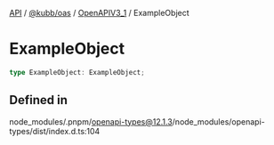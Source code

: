 [API](../../../../../packages.md) / [@kubb/oas](../../../index.md) / [OpenAPIV3\_1](../index.md) / ExampleObject

# ExampleObject

```ts
type ExampleObject: ExampleObject;
```

## Defined in

node\_modules/.pnpm/openapi-types@12.1.3/node\_modules/openapi-types/dist/index.d.ts:104
